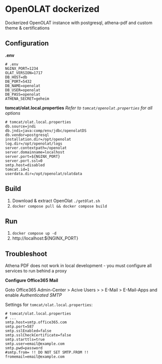 # OpenOLAT dockerized

Dockerized OpenOLAT instance with postgresql, athena-pdf and custom theme & certifications

## Configuration
**.env**
```
# .env
NGINX_PORT=1234
OLAT_VERSION=1717
DB_HOST=db
DB_PORT=5432
DB_NAME=openolat
DB_USER=openolat
DB_PASS=openolat
ATHENA_SECRET=geheim
```

**tomcat/olat.local.properties**
*Refer to `tomcat/openolat.properties` for all options*
```
# tomcat/olat.local.properties
db.source=jndi
db.jndi=java:comp/env/jdbc/openolatDS
db.vendor=postgresql
installation.dir=/opt/openolat
log.dir=/opt/openolat/logs
server.contextpath=/openolat
server.domainname=localhost
server.port=${NGINX_PORT}
server.port.ssl=0
smtp.host=disabled
tomcat.id=1
userdata.dir=/opt/openolat/olatdata
```

## Build
1. Download & extract OpenOlat `./getOlat.sh`
2. `docker compose pull && docker compose build`

## Run
1. `docker compose up -d`
2. http://localhost:${NGINX_PORT}

## Troubleshoot
Athena PDF does not work in local development - you must configure all services to run behind a proxy 

**Configure Office365 Mail**

Goto Office365 Admin-Center > Acive Users > <User> > E-Mail > E-Mail-Apps and enable *Authenticated SMTP*

Settings for `tomcat/olat.local.properties`:
```
# tomcat/olat.local.properties
# ...
smtp.host=smtp.office365.com
smtp.port=587
smtp.sslEnabled=false
smtp.sslCheckCertificate=false
smtp.starttls=true
smtp.user=email@example.com
smtp.pwd=password
#smtp.from= !! DO NOT SET SMTP.FROM !!
fromemail=email@example.com
```
